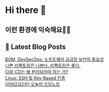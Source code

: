 # Hi there 👋

## 이런 환경에 익숙해요✍🏼

## 📕 Latest Blog Posts

<a href=https://honge1122.tistory.com/67>BOM, DevSecOps: 소프트웨어 공급망 보안의 중요성</a></br><a href=https://honge1122.tistory.com/66>나쁜 리팩토링은 나쁘다. 리팩토링은 좋다.</a></br><a href=https://honge1122.tistory.com/65>CI와 CD는 왜 분리되어야 하는 가?</a></br><a href=https://honge1122.tistory.com/64>Linux: SSH 및 Key-Based 인증</a></br><a href=https://honge1122.tistory.com/63>[리마2급2차] 오늘의 오답노트 </a></br>